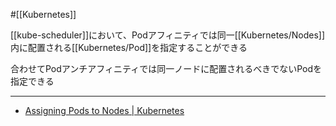 #[[Kubernetes]]

[[kube-scheduler]]において、Podアフィニティでは同一[[Kubernetes/Nodes]]内に配置される[[Kubernetes/Pod]]を指定することができる

合わせてPodアンチアフィニティでは同一ノードに配置されるべきでないPodを指定できる

---

- [Assigning Pods to Nodes | Kubernetes](https://kubernetes.io/docs/concepts/scheduling-eviction/assign-pod-node/#inter-pod-affinity-and-anti-affinity)
